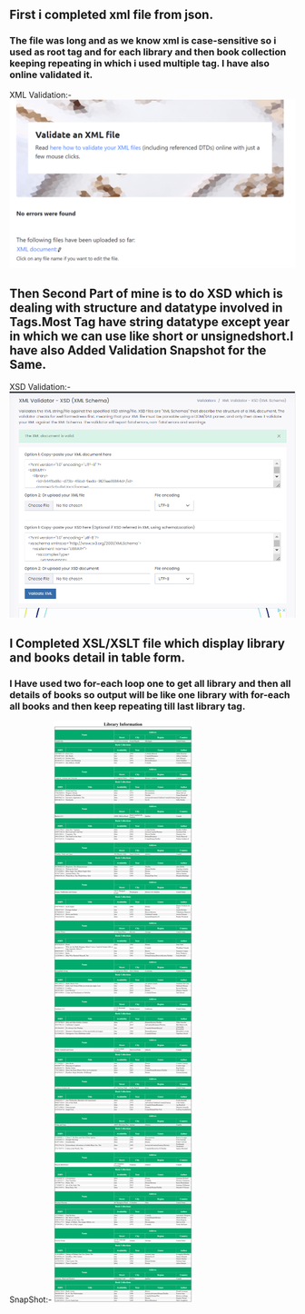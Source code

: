 ##   First i completed xml file from json.
### The file was long and as we know xml is case-sensitive so i used <LIBRARY> as root tag and <library> for each library and then book collection keeping repeating in which i used multiple <catalog> tag. I have also online validated it.

XML Validation:-    ![image info](/Project/assets/XML_Validation.png) 

##   Then Second Part of mine is to do XSD which is dealing with structure and datatype involved in Tags.Most Tag have string datatype except year in which we can use like short or unsignedshort.I have also Added Validation Snapshot for the Same.

XSD Validation:-    ![image info](/Project/assets/XSD_Validation.png) 

## I Completed XSL/XSLT file which display library and books detail in table form.

### I Have used two for-each loop one to get all library and then all details of books so output will be like one library with for-each all books and then keep repeating till last library tag.

SnapShot:- ![image info](/Project/assets/library(xsl).png) 
